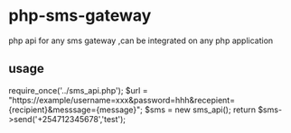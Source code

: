 # php-sms-gateway
php api for any sms gateway ,can be integrated on any php application  

## usage

require_once('../sms_api.php');
$url = "https://example/username=xxx&password=hhh&recepient={recipient}&messsage={message}";
$sms = new sms_api();
return $sms->send('+254712345678','test');
